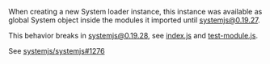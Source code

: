 When creating a new System loader instance, this instance was available as
global System object inside the modules it imported until systemjs@0.19.27.

This behavior breaks in systemjs@0.19.28, see [index.js](index.js) and
[test-module.js](test-module.js).

See [systemjs/systemjs#1276](https://github.com/systemjs/systemjs/issues/1276)
